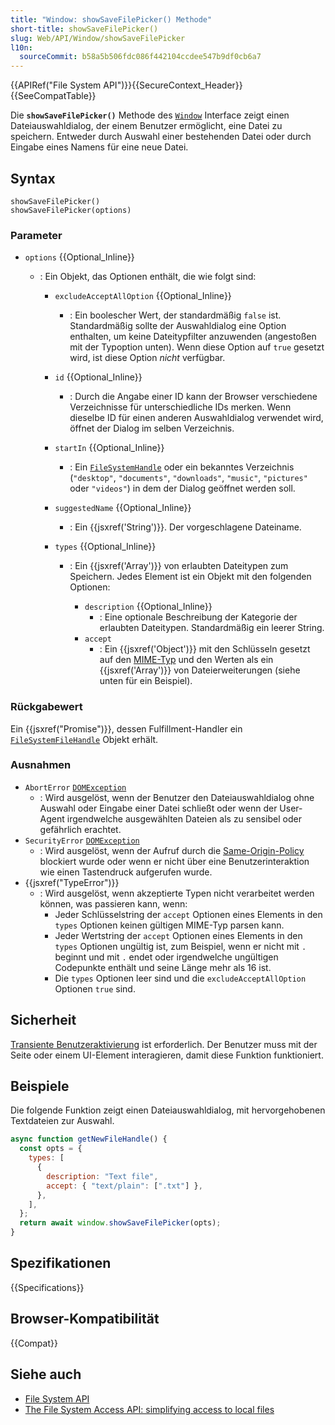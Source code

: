 ```yaml
---
title: "Window: showSaveFilePicker() Methode"
short-title: showSaveFilePicker()
slug: Web/API/Window/showSaveFilePicker
l10n:
  sourceCommit: b58a5b506fdc086f442104ccdee547b9df0cb6a7
---
```


{{APIRef("File System API")}}{{SecureContext_Header}}{{SeeCompatTable}}

Die **`showSaveFilePicker()`** Methode des [`Window`](/de/docs/Web/API/Window) Interface zeigt einen Dateiauswahldialog, der einem Benutzer ermöglicht, eine Datei zu speichern. Entweder durch Auswahl einer bestehenden Datei oder durch Eingabe eines Namens für eine neue Datei.

## Syntax

```js-nolint
showSaveFilePicker()
showSaveFilePicker(options)
```

### Parameter

- `options` {{Optional_Inline}}

  - : Ein Objekt, das Optionen enthält, die wie folgt sind:

    - `excludeAcceptAllOption` {{Optional_Inline}}
      - : Ein boolescher Wert, der standardmäßig `false` ist. Standardmäßig sollte der Auswahldialog eine Option enthalten, um keine Dateitypfilter anzuwenden (angestoßen mit der Typoption unten). Wenn diese Option auf `true` gesetzt wird, ist diese Option _nicht_ verfügbar.
    - `id` {{Optional_Inline}}
      - : Durch die Angabe einer ID kann der Browser verschiedene Verzeichnisse für unterschiedliche IDs merken. Wenn dieselbe ID für einen anderen Auswahldialog verwendet wird, öffnet der Dialog im selben Verzeichnis.
    - `startIn` {{Optional_Inline}}
      - : Ein [`FileSystemHandle`](/de/docs/Web/API/FileSystemHandle) oder ein bekanntes Verzeichnis (`"desktop"`, `"documents"`, `"downloads"`, `"music"`, `"pictures"` oder `"videos"`) in dem der Dialog geöffnet werden soll.
    - `suggestedName` {{Optional_Inline}}
      - : Ein {{jsxref('String')}}. Der vorgeschlagene Dateiname.
    - `types` {{Optional_Inline}}

      - : Ein {{jsxref('Array')}} von erlaubten Dateitypen zum Speichern. Jedes Element ist ein Objekt mit den folgenden Optionen:

        - `description` {{Optional_Inline}}
          - : Eine optionale Beschreibung der Kategorie der erlaubten Dateitypen. Standardmäßig ein leerer String.
        - `accept`
          - : Ein {{jsxref('Object')}} mit den Schlüsseln gesetzt auf den [MIME-Typ](/de/docs/Web/HTTP/Guides/MIME_types/Common_types) und den Werten als ein {{jsxref('Array')}} von Dateierweiterungen (siehe unten für ein Beispiel).

### Rückgabewert

Ein {{jsxref("Promise")}}, dessen Fulfillment-Handler ein [`FileSystemFileHandle`](/de/docs/Web/API/FileSystemFileHandle) Objekt erhält.

### Ausnahmen

- `AbortError` [`DOMException`](/de/docs/Web/API/DOMException)
  - : Wird ausgelöst, wenn der Benutzer den Dateiauswahldialog ohne Auswahl oder Eingabe einer Datei schließt oder wenn der User-Agent irgendwelche ausgewählten Dateien als zu sensibel oder gefährlich erachtet.
- `SecurityError` [`DOMException`](/de/docs/Web/API/DOMException)
  - : Wird ausgelöst, wenn der Aufruf durch die [Same-Origin-Policy](/de/docs/Web/Security/Same-origin_policy) blockiert wurde oder wenn er nicht über eine Benutzerinteraktion wie einen Tastendruck aufgerufen wurde.
- {{jsxref("TypeError")}}
  - : Wird ausgelöst, wenn akzeptierte Typen nicht verarbeitet werden können, was passieren kann, wenn:
    - Jeder Schlüsselstring der `accept` Optionen eines Elements in den `types` Optionen keinen gültigen MIME-Typ parsen kann.
    - Jeder Wertstring der `accept` Optionen eines Elements in den `types` Optionen ungültig ist, zum Beispiel, wenn er nicht mit `.` beginnt und mit `.` endet oder irgendwelche ungültigen Codepunkte enthält und seine Länge mehr als 16 ist.
    - Die `types` Optionen leer sind und die `excludeAcceptAllOption` Optionen `true` sind.

## Sicherheit

[Transiente Benutzeraktivierung](/de/docs/Web/Security/User_activation) ist erforderlich. Der Benutzer muss mit der Seite oder einem UI-Element interagieren, damit diese Funktion funktioniert.

## Beispiele

Die folgende Funktion zeigt einen Dateiauswahldialog, mit hervorgehobenen Textdateien zur Auswahl.

```js
async function getNewFileHandle() {
  const opts = {
    types: [
      {
        description: "Text file",
        accept: { "text/plain": [".txt"] },
      },
    ],
  };
  return await window.showSaveFilePicker(opts);
}
```

## Spezifikationen

{{Specifications}}

## Browser-Kompatibilität

{{Compat}}

## Siehe auch

- [File System API](/de/docs/Web/API/File_System_API)
- [The File System Access API: simplifying access to local files](https://developer.chrome.com/docs/capabilities/web-apis/file-system-access)
